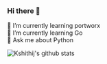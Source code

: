 ### Hi there 👋

🔭 I’m currently learning portworx <br>
🌱 I’m currently learning Go <br>
💬 Ask me about Python

![Kshithij's github stats](https://github-readme-stats.vercel.app/api?username=kshithijiyer-px&theme=dark&include_all_commits=true&show_icons=true)

<!---
kshithijiyer-px/kshithijiyer-px is a ✨ special ✨ repository because its `README.md` (this file) appears on your GitHub profile.
You can click the Preview link to take a look at your changes.
--->
